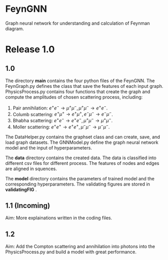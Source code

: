 # FeynGNN
Graph neural network for understanding and calculation of Feynman diagram.

# Release 1.0
## 1.0
The directory **main** contains the four python files of the FeynGNN. The FeynGraph.py defines the class that save the features of each input graph. PhysicsProcess.py contains four functions that create the graph and compute the amplitudes of chosen scattering process, including:
1. Pair annihilation: $e^+e^-\to \mu^+\mu^-,\mu^+\mu^-\to e^+e^-$.
2. Columb scattering: $e^+\mu^+\to e^+\mu^+,e^-\mu^-\to e^-\mu^-$.
3. Bhabha scattering: $e^+ e^-\to e^+ e^-,\mu^+\mu^-\to \mu^+\mu^-$.
4. Moller scattering: $e^+e^+\to e^+ e^+,\mu^-\mu^-\to \mu^-\mu^-$.

The DataHelper.py contains the graphset class and can create, save, and load graph datasets. The GNNModel.py define the graph neural network model and the input of hyperparameters.

The **data** directory contains the created data. The data is classified into different csv files for different process. The features of nodes and edges are aligned in squences.

The **model** directory contains the parameters of trained model and the corresponding hyperparameters. The validating figures are stored in **validatingFIG** .

## 1.1 (Incoming)
Aim: More explainations written in the coding files.

## 1.2
Aim: Add the Compton scattering and annihilation into photons into the PhysicsProcess.py and build a model with great performance.
